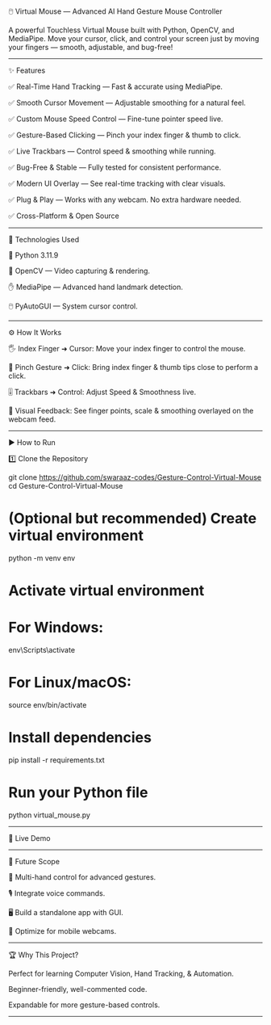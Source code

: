 🖱️ Virtual Mouse — Advanced AI Hand Gesture Mouse Controller

A powerful Touchless Virtual Mouse built with Python, OpenCV, and MediaPipe.
Move your cursor, click, and control your screen just by moving your fingers — smooth, adjustable, and bug-free!


---

✨ Features

✅ Real-Time Hand Tracking — Fast & accurate using MediaPipe.

✅ Smooth Cursor Movement — Adjustable smoothing for a natural feel.

✅ Custom Mouse Speed Control — Fine-tune pointer speed live.

✅ Gesture-Based Clicking — Pinch your index finger & thumb to click.

✅ Live Trackbars — Control speed & smoothing while running.

✅ Bug-Free & Stable — Fully tested for consistent performance.

✅ Modern UI Overlay — See real-time tracking with clear visuals.

✅ Plug & Play — Works with any webcam. No extra hardware needed.

✅ Cross-Platform & Open Source



---

🚀 Technologies Used

🐍 Python 3.11.9

🎥 OpenCV — Video capturing & rendering.

✋ MediaPipe — Advanced hand landmark detection.

🖱️ PyAutoGUI — System cursor control.



---

⚙️ How It Works

🖐️ Index Finger ➜ Cursor: Move your index finger to control the mouse.

🤏 Pinch Gesture ➜ Click: Bring index finger & thumb tips close to perform a click.

🎚️ Trackbars ➜ Control: Adjust Speed & Smoothness live.

👀 Visual Feedback: See finger points, scale & smoothing overlayed on the webcam feed.



---

▶️ How to Run

1️⃣ Clone the Repository

git clone https://github.com/swaraaz-codes/Gesture-Control-Virtual-Mouse
cd Gesture-Control-Virtual-Mouse

# (Optional but recommended) Create virtual environment
python -m venv env

# Activate virtual environment
# For Windows:
env\Scripts\activate

# For Linux/macOS:
source env/bin/activate

# Install dependencies
pip install -r requirements.txt

# Run your Python file
python virtual_mouse.py


---

🎥 Live Demo




---

🚧 Future Scope

🔗 Multi-hand control for advanced gestures.

🎙️ Integrate voice commands.

🖥️ Build a standalone app with GUI.

📱 Optimize for mobile webcams.



---

🏆 Why This Project?

Perfect for learning Computer Vision, Hand Tracking, & Automation.

Beginner-friendly, well-commented code.

Expandable for more gesture-based controls.

---
